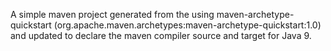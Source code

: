 A simple maven project generated from the using maven-archetype-quickstart
(org.apache.maven.archetypes:maven-archetype-quickstart:1.0) and updated
to declare the maven compiler source and target for Java 9.
